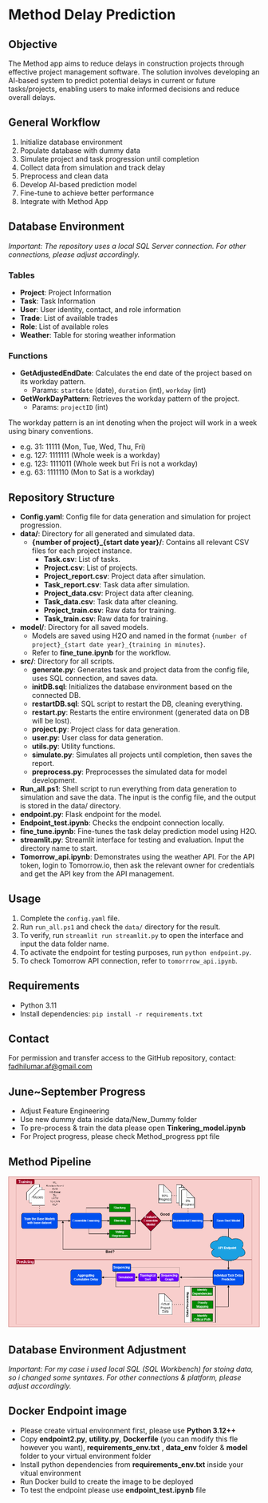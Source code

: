 # Method Delay Prediction

## Objective
The Method app aims to reduce delays in construction projects through effective project management software. The solution involves developing an AI-based system to predict potential delays in current or future tasks/projects, enabling users to make informed decisions and reduce overall delays.

## General Workflow
1. Initialize database environment
2. Populate database with dummy data
3. Simulate project and task progression until completion
4. Collect data from simulation and track delay
5. Preprocess and clean data
6. Develop AI-based prediction model
7. Fine-tune to achieve better performance
8. Integrate with Method App

## Database Environment
*Important: The repository uses a local SQL Server connection. For other connections, please adjust accordingly.*

### Tables
- **Project**: Project Information
- **Task**: Task Information
- **User**: User identity, contact, and role information
- **Trade**: List of available trades
- **Role**: List of available roles
- **Weather**: Table for storing weather information

### Functions
- **GetAdjustedEndDate**: Calculates the end date of the project based on its workday pattern.
  - Params: `startdate` (date), `duration` (int), `workday` (int)
- **GetWorkDayPattern**: Retrieves the workday pattern of the project.
  - Params: `projectID` (int)

The workday pattern is an int denoting when the project will work in a week using binary conventions.
- e.g. 31: 11111 (Mon, Tue, Wed, Thu, Fri)
- e.g. 127: 1111111 (Whole week is a workday)
- e.g. 123: 1111011 (Whole week but Fri is not a workday)
- e.g. 63: 1111110 (Mon to Sat is a workday)

## Repository Structure
- **Config.yaml**: Config file for data generation and simulation for project progression.
- **data/**: Directory for all generated and simulated data.
  - **{number of project}_{start date year}/**: Contains all relevant CSV files for each project instance.
    - **Task.csv**: List of tasks.
    - **Project.csv**: List of projects.
    - **Project_report.csv**: Project data after simulation.
    - **Task_report.csv**: Task data after simulation.
    - **Project_data.csv**: Project data after cleaning.
    - **Task_data.csv**: Task data after cleaning.
    - **Project_train.csv**: Raw data for training.
    - **Task_train.csv**: Raw data for training.
- **model/**: Directory for all saved models.
  - Models are saved using H2O and named in the format `{number of project}_{start date year}_{training in minutes}`.
  - Refer to **fine_tune.ipynb** for the workflow.
- **src/**: Directory for all scripts.
  - **generate.py**: Generates task and project data from the config file, uses SQL connection, and saves data.
  - **initDB.sql**: Initializes the database environment based on the connected DB.
  - **restartDB.sql**: SQL script to restart the DB, cleaning everything.
  - **restart.py**: Restarts the entire environment (generated data on DB will be lost).
  - **project.py**: Project class for data generation.
  - **user.py**: User class for data generation.
  - **utils.py**: Utility functions.
  - **simulate.py**: Simulates all projects until completion, then saves the report.
  - **preprocess.py**: Preprocesses the simulated data for model development.
- **Run_all.ps1**: Shell script to run everything from data generation to simulation and save the data. The input is the config file, and the output is stored in the data/ directory.
- **endpoint.py**: Flask endpoint for the model.
- **Endpoint_test.ipynb**: Checks the endpoint connection locally.
- **fine_tune.ipynb**: Fine-tunes the task delay prediction model using H2O.
- **streamlit.py**: Streamlit interface for testing and evaluation. Input the directory name to start.
- **Tomorrow_api.ipynb**: Demonstrates using the weather API. For the API token, login to Tomorrow.io, then ask the relevant owner for credentials and get the API key from the API management.

## Usage
1. Complete the `config.yaml` file.
2. Run `run_all.ps1` and check the `data/` directory for the result.
3. To verify, run `streamlit run streamlit.py` to open the interface and input the data folder name.
4. To activate the endpoint for testing purposes, run `python endpoint.py`.
5. To check Tomorrow API connection, refer to `tomorrrow_api.ipynb`.

## Requirements
- Python 3.11
- Install dependencies: `pip install -r requirements.txt`

## Contact
For permission and transfer access to the GitHub repository, contact: fadhilumar.af@gmail.com

## June~September Progress
- Adjust Feature Engineering
- Use new dummy data inside data/New_Dummy folder
- To pre-process & train the data please open **Tinkering_model.ipynb**
- For Project progress, please check Method_progress ppt file

## Method Pipeline

![Method Pipline](Method_Pipeline.png)

## Database Environment Adjustment
*Important: For my case i used local SQL (SQL Workbench) for stoing data, so i changed some syntaxes. For other connections & platform, please adjust accordingly.*

## Docker Endpoint image
- Please create virtual environment first, please use **Python 3.12++**
- Copy **endpoint2.py**, **utility.py**, **Dockerfile** (you can modify this fle however you want), **requirements_env.txt** , **data_env** folder & **model** folder to your virtual environment folder
- Install python dependencies from **requirements_env.txt** inside your vitual environment
- Run Docker build to create the image to be deployed
- To test the endpoint please use **endpoint_test.ipynb** file

